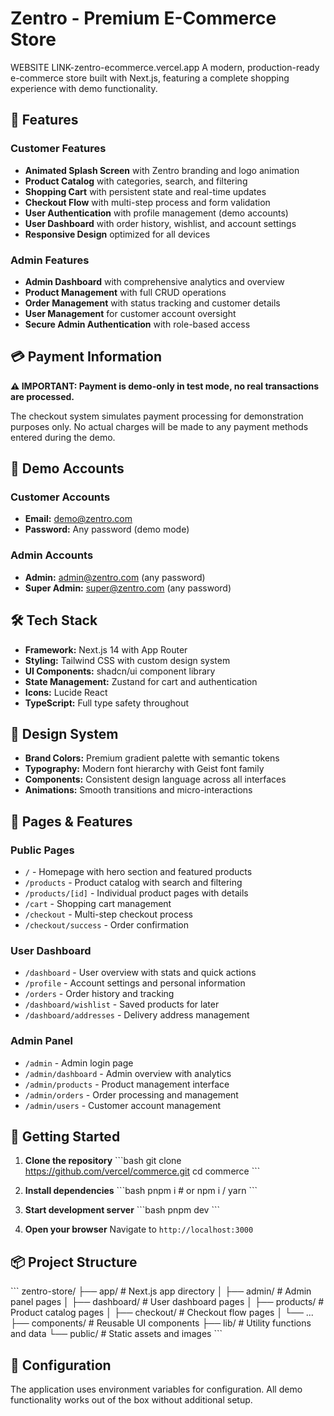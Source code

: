 # Zentro - Premium E-Commerce Store
WEBSITE LINK-zentro-ecommerce.vercel.app
A modern, production-ready e-commerce store built with Next.js, featuring a complete shopping experience with demo functionality.

## 🚀 Features

### Customer Features
- **Animated Splash Screen** with Zentro branding and logo animation
- **Product Catalog** with categories, search, and filtering
- **Shopping Cart** with persistent state and real-time updates
- **Checkout Flow** with multi-step process and form validation
- **User Authentication** with profile management (demo accounts)
- **User Dashboard** with order history, wishlist, and account settings
- **Responsive Design** optimized for all devices

### Admin Features
- **Admin Dashboard** with comprehensive analytics and overview
- **Product Management** with full CRUD operations
- **Order Management** with status tracking and customer details
- **User Management** for customer account oversight
- **Secure Admin Authentication** with role-based access

## 💳 Payment Information

**⚠️ IMPORTANT: Payment is demo-only in test mode, no real transactions are processed.**

The checkout system simulates payment processing for demonstration purposes only. No actual charges will be made to any payment methods entered during the demo.

## 🔐 Demo Accounts

### Customer Accounts
- **Email:** demo@zentro.com
- **Password:** Any password (demo mode)

### Admin Accounts
- **Admin:** admin@zentro.com (any password)
- **Super Admin:** super@zentro.com (any password)

## 🛠️ Tech Stack

- **Framework:** Next.js 14 with App Router
- **Styling:** Tailwind CSS with custom design system
- **UI Components:** shadcn/ui component library
- **State Management:** Zustand for cart and authentication
- **Icons:** Lucide React
- **TypeScript:** Full type safety throughout

## 🎨 Design System

- **Brand Colors:** Premium gradient palette with semantic tokens
- **Typography:** Modern font hierarchy with Geist font family
- **Components:** Consistent design language across all interfaces
- **Animations:** Smooth transitions and micro-interactions

## 📱 Pages & Features

### Public Pages
- `/` - Homepage with hero section and featured products
- `/products` - Product catalog with search and filtering
- `/products/[id]` - Individual product pages with details
- `/cart` - Shopping cart management
- `/checkout` - Multi-step checkout process
- `/checkout/success` - Order confirmation

### User Dashboard
- `/dashboard` - User overview with stats and quick actions
- `/profile` - Account settings and personal information
- `/orders` - Order history and tracking
- `/dashboard/wishlist` - Saved products for later
- `/dashboard/addresses` - Delivery address management

### Admin Panel
- `/admin` - Admin login page
- `/admin/dashboard` - Admin overview with analytics
- `/admin/products` - Product management interface
- `/admin/orders` - Order processing and management
- `/admin/users` - Customer account management

## 🚀 Getting Started

1. **Clone the repository**
   \`\`\`bash
   git clone https://github.com/vercel/commerce.git
   cd commerce
   \`\`\`

2. **Install dependencies**
   \`\`\`bash
   pnpm i   # or npm i / yarn
   \`\`\`

3. **Start development server**
   \`\`\`bash
   pnpm dev
   \`\`\`

4. **Open your browser**
   Navigate to `http://localhost:3000`

## 📦 Project Structure

\`\`\`
zentro-store/
├── app/                    # Next.js app directory
│   ├── admin/             # Admin panel pages
│   ├── dashboard/         # User dashboard pages
│   ├── products/          # Product catalog pages
│   ├── checkout/          # Checkout flow pages
│   └── ...
├── components/            # Reusable UI components
├── lib/                   # Utility functions and data
└── public/               # Static assets and images
\`\`\`

## 🔧 Configuration

The application uses environment variables for configuration. All demo functionality works out of the box without additional setup.


